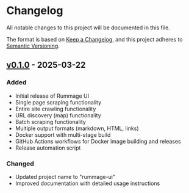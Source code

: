 # Changelog

All notable changes to this project will be documented in this file.

The format is based on [Keep a Changelog](https://keepachangelog.com/en/1.0.0/),
and this project adheres to [Semantic Versioning](https://semver.org/spec/v2.0.0.html).

## [v0.1.0] - 2025-03-22

### Added
- Initial release of Rummage UI
- Single page scraping functionality
- Entire site crawling functionality
- URL discovery (map) functionality
- Batch scraping functionality
- Multiple output formats (markdown, HTML, links)
- Docker support with multi-stage build
- GitHub Actions workflows for Docker image building and releases
- Release automation script

### Changed
- Updated project name to "rummage-ui"
- Improved documentation with detailed usage instructions

[v0.1.0]: https://github.com/ncecere/rummage-ui/releases/tag/v0.1.0
